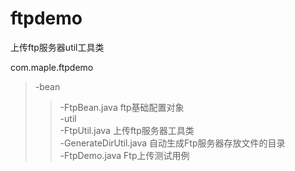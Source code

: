 # ftpdemo
上传ftp服务器util工具类

com.maple.ftpdemo<br>
>-bean<br>
>>-FtpBean.java             ftp基础配置对象<br>
>-util<br>
>>-FtpUtil.java             上传ftp服务器工具类<br>
>>-GenerateDirUtil.java     自动生成Ftp服务器存放文件的目录<br> 
>-FtpDemo.java               Ftp上传测试用例<br>
